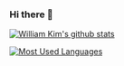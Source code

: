 ### Hi there 👋

<!--
**azamara/azamara** is a ✨ _special_ ✨ repository because its `README.md` (this file) appears on your GitHub profile.

Here are some ideas to get you started:

- 🔭 I’m currently working on ...
- 🌱 I’m currently learning ...
- 👯 I’m looking to collaborate on ...
- 🤔 I’m looking for help with ...
- 💬 Ask me about ...
- 📫 How to reach me: ...
- 😄 Pronouns: ...
- ⚡ Fun fact: ...
-->

[![William Kim's github stats](https://github-readme-stats.vercel.app/api?username=azamara&count_private=true&show_icons=true&theme=dracula)](https://github.com/anuraghazra/github-readme-stats)

[![Most Used Languages](https://github-readme-stats.vercel.app/api/top-langs/?username=azamara&langs_count=24&layout=compact&theme=dracula)](https://github.com/anuraghazra/github-readme-stats)
